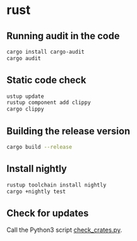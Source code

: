 # rust

## Running audit in the code

```sh
cargo install cargo-audit
cargo audit
```

## Static code check

```sh
ustup update
rustup component add clippy
cargo clippy
```

## Building the release version

```sh
cargo build --release
```

## Install nightly

```sh
rustup toolchain install nightly
cargo +nightly test
```
## Check for updates

Call the Python3 script [check_crates.py](check_crates.py).

